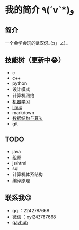 # 我的简介 ٩(ˊvˋ*)و

## 简介

一个会学会玩的武汉伢_(:з」∠)_

## 技能树（更新中😂）

- c
- c++
- python
- 设计模式
- 计算机网络
- [机器学习](md_note/book_notes/MachineLearning_ZhouZhiHua.md)
- [linux](md_note/book_notes/NiaoGeLinux_note.md)
- markdown
- [数据结构与算法](leetcode/123.py)
- git
  
## TODO

- java
- 组原
- js/html
- sql
- 计算机体系结构
- 编译原理

## 联系我😉

- qq ：2242787668
- 微信 ：xyl242787668
- [gayhub](https://github.com/xiong35)
